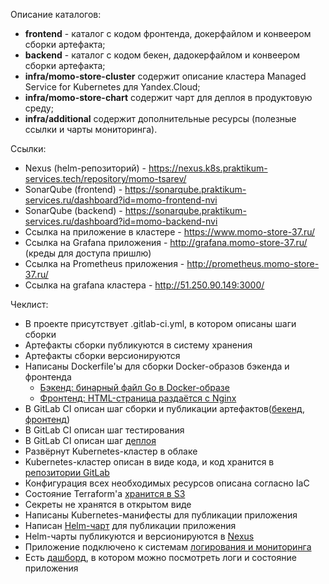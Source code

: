 Описание каталогов:
- **frontend** - каталог с кодом фронтенда, докерфайлом и конвеером сборки артефакта;
- **backend** - каталог с кодом бекен, дадокерфайлом и конвеером сборки артефакта;
- **infra/momo-store-cluster** содержит описание кластера Managed Service for Kubernetes для Yandex.Cloud;
- **infra/momo-store-chart** содержит чарт для деплоя в продуктовую среду;
- **infra/additional** содержит дополнительные ресурсы (полезные ссылки и чарты мониторинга).

Ссылки:
- Nexus (helm-репозиторий) - https://nexus.k8s.praktikum-services.tech/repository/momo-tsarev/ 
- SonarQube (frontend) - https://sonarqube.praktikum-services.ru/dashboard?id=momo-frontend-nvi 
- SonarQube (backend) - https://sonarqube.praktikum-services.ru/dashboard?id=momo-backend-nvi
- Ссылка на приложение в кластере - https://www.momo-store-37.ru/
- Ссылка на Grafana приложения - http://grafana.momo-store-37.ru/ (креды для доступа пришлю)
- Ссылка на Prometheus приложения - http://prometheus.momo-store-37.ru/
- Ссылка на grafana кластера - http://51.250.90.149:3000/ 

Чеклист:
- В проекте присутствует .gitlab-ci.yml, в котором описаны шаги сборки
- Артефакты сборки публикуются в систему хранения
- Артефакты сборки версионируются
- Написаны Dockerfile'ы для сборки Docker-образов бэкенда и фронтенда
  - [Бэкенд: бинарный файл Go в Docker-образе](https://gitlab.praktikum-services.ru/std-015-37/momo-store/-/blob/main/backend/Dockerfile)
  - [Фронтенд: HTML-страница раздаётся с Nginx](https://gitlab.praktikum-services.ru/std-015-37/momo-store/-/blob/main/frontend/Dockerfile)
- В GitLab CI описан шаг сборки и публикации артефактов([бекенд](https://gitlab.praktikum-services.ru/std-015-37/momo-store/-/blob/main/backend/.gitlab-ci.yml), [фронтенд](https://gitlab.praktikum-services.ru/std-015-37/momo-store/-/blob/main/frontend/.gitlab-ci.yml))
- В GitLab CI описан шаг тестирования
- В GitLab CI описан шаг [деплоя](https://gitlab.praktikum-services.ru/std-015-37/momo-store/-/blob/main/infra/momo-store-chart/.gitlab-ci.yml)
- Развёрнут Kubernetes-кластер в облаке
- Kubernetes-кластер описан в виде кода, и код хранится в [репозитории GitLab](https://gitlab.praktikum-services.ru/std-015-37/momo-store/-/tree/main/infra/momo-store-cluster)
- Конфигурация всех необходимых ресурсов описана согласно IaC
- Состояние Terraform'а [хранится в S3](https://gitlab.praktikum-services.ru/std-015-37/momo-store/-/blob/main/infra/momo-store-cluster/versions.tf)
- Секреты не хранятся в открытом виде
- Написаны Kubernetes-манифесты для публикации приложения
- Написан [Helm-чарт](https://gitlab.praktikum-services.ru/std-015-37/momo-store/-/tree/main/infra/momo-store-chart) для публикации приложения
- Helm-чарты публикуются и версионируются в [Nexus](https://nexus.k8s.praktikum-services.tech/repository/momo-tsarev/)
- Приложение подключено к системам [логирования и мониторинга](http://grafana.momo-store-37.ru/)
- Есть [дашборд](https://gitlab.praktikum-services.ru/std-015-37/momo-store/-/blob/develop/infra/additional/momo_dash.json), в котором можно посмотреть логи и состояние приложения
